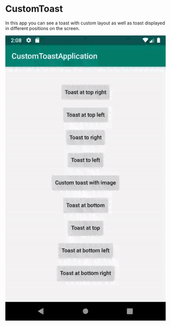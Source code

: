 # CustomToast

In this app you can see a toast with custom layout as well as toast displayed in different positions on the screen.

![](https://github.com/JayanthAbhi/CustomToast/blob/master/toast.gif)
